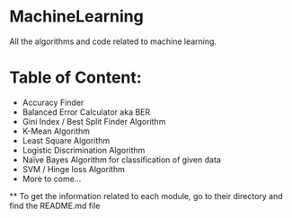 # MachineLearning
All the algorithms and code related to machine learning.

# Table of Content:
* Accuracy Finder
* Balanced Error Calculator aka BER
* Gini Index / Best Split Finder Algorithm
* K-Mean Algorithm
* Least Square Algorithm
* Logistic Discrimination Algorithm
* Naïve Bayes Algorithm for classification of given data
* SVM / Hinge loss Algorithm
* More to come…

** To get the information related to each module, go to their directory and find the README.md file
